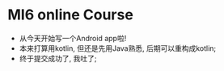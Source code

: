 # MI6 online Course


- 从今天开始写一个Android app啦!
- 本来打算用kotlin, 但还是先用Java熟悉, 后期可以重构成kotlin;
- 终于提交成功了, 我吐了;